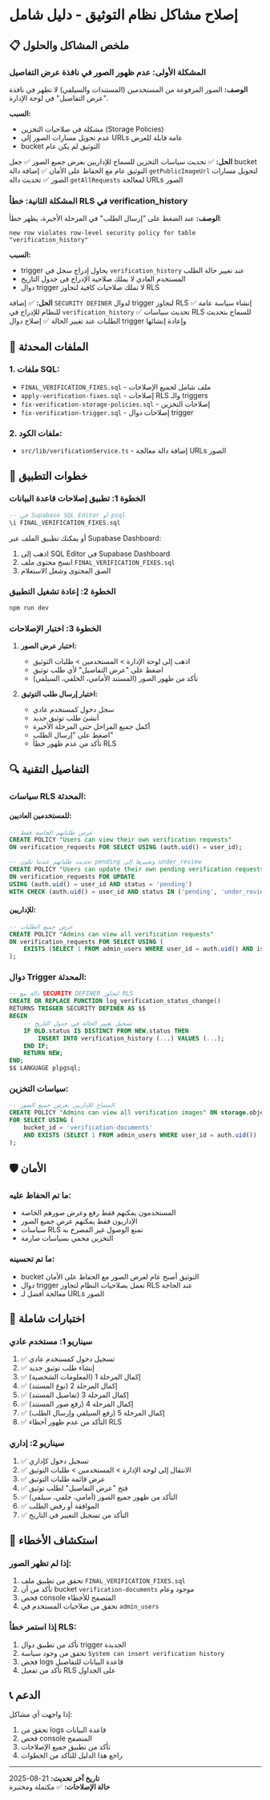 # إصلاح مشاكل نظام التوثيق - دليل شامل

## 📋 ملخص المشاكل والحلول

### المشكلة الأولى: عدم ظهور الصور في نافذة عرض التفاصيل
**الوصف:** الصور المرفوعة من المستخدمين (المستندات والسيلفي) لا تظهر في نافذة "عرض التفاصيل" في لوحة الإدارة.

**السبب:**
- مشكلة في صلاحيات التخزين (Storage Policies)
- عدم تحويل مسارات الصور إلى URLs عامة قابلة للعرض
- bucket التوثيق لم يكن عام

**الحل:**
✅ تحديث سياسات التخزين للسماح للإداريين بعرض جميع الصور
✅ جعل bucket التوثيق عام مع الحفاظ على الأمان
✅ إضافة دالة `getPublicImageUrl` لتحويل مسارات الصور
✅ تحديث دالة `getAllRequests` لمعالجة URLs الصور

### المشكلة الثانية: خطأ RLS في verification_history
**الوصف:** عند الضغط على "إرسال الطلب" في المرحلة الأخيرة، يظهر خطأ:
```
new row violates row-level security policy for table "verification_history"
```

**السبب:**
- trigger يحاول إدراج سجل في `verification_history` عند تغيير حالة الطلب
- المستخدم العادي لا يملك صلاحية الإدراج في جدول التاريخ
- دوال trigger لا تملك صلاحيات كافية لتجاوز RLS

**الحل:**
✅ إضافة `SECURITY DEFINER` لدوال trigger لتجاوز RLS
✅ إنشاء سياسة عامة للنظام للإدراج في `verification_history`
✅ تحديث سياسات RLS للسماح بتحديث الطلبات عند تغيير الحالة
✅ إصلاح دوال trigger وإعادة إنشائها

## 🔧 الملفات المحدثة

### 1. ملفات SQL:
- `FINAL_VERIFICATION_FIXES.sql` - ملف شامل لجميع الإصلاحات
- `apply-verification-fixes.sql` - إصلاحات RLS والـ triggers
- `fix-verification-storage-policies.sql` - إصلاحات التخزين
- `fix-verification-trigger.sql` - إصلاحات دوال trigger

### 2. ملفات الكود:
- `src/lib/verificationService.ts` - إضافة دالة معالجة URLs الصور

## 🚀 خطوات التطبيق

### الخطوة 1: تطبيق إصلاحات قاعدة البيانات
```sql
-- في Supabase SQL Editor أو psql
\i FINAL_VERIFICATION_FIXES.sql
```

أو يمكنك تطبيق الملف عبر Supabase Dashboard:
1. اذهب إلى SQL Editor في Supabase Dashboard
2. انسخ محتوى ملف `FINAL_VERIFICATION_FIXES.sql`
3. الصق المحتوى وشغل الاستعلام

### الخطوة 2: إعادة تشغيل التطبيق
```bash
npm run dev
```

### الخطوة 3: اختبار الإصلاحات
1. **اختبار عرض الصور:**
   - اذهب إلى لوحة الإدارة > المستخدمين > طلبات التوثيق
   - اضغط على "عرض التفاصيل" لأي طلب توثيق
   - تأكد من ظهور الصور (المستند الأمامي، الخلفي، السيلفي)

2. **اختبار إرسال طلب التوثيق:**
   - سجل دخول كمستخدم عادي
   - أنشئ طلب توثيق جديد
   - أكمل جميع المراحل حتى المرحلة الأخيرة
   - اضغط على "إرسال الطلب"
   - تأكد من عدم ظهور خطأ RLS

## 🔍 التفاصيل التقنية

### سياسات RLS المحدثة:

#### للمستخدمين العاديين:
```sql
-- عرض طلباتهم الخاصة فقط
CREATE POLICY "Users can view their own verification requests" 
ON verification_requests FOR SELECT USING (auth.uid() = user_id);

-- تحديث طلباتهم عندما تكون pending وتغييرها إلى under_review
CREATE POLICY "Users can update their own pending verification requests" 
ON verification_requests FOR UPDATE 
USING (auth.uid() = user_id AND status = 'pending') 
WITH CHECK (auth.uid() = user_id AND status IN ('pending', 'under_review'));
```

#### للإداريين:
```sql
-- عرض جميع الطلبات
CREATE POLICY "Admins can view all verification requests" 
ON verification_requests FOR SELECT USING (
    EXISTS (SELECT 1 FROM admin_users WHERE user_id = auth.uid() AND is_active = true)
);
```

### دوال Trigger المحدثة:
```sql
-- دالة مع SECURITY DEFINER لتجاوز RLS
CREATE OR REPLACE FUNCTION log_verification_status_change()
RETURNS TRIGGER SECURITY DEFINER AS $$
BEGIN
    -- تسجيل تغيير الحالة في جدول التاريخ
    IF OLD.status IS DISTINCT FROM NEW.status THEN
        INSERT INTO verification_history (...) VALUES (...);
    END IF;
    RETURN NEW;
END;
$$ LANGUAGE plpgsql;
```

### سياسات التخزين:
```sql
-- السماح للإداريين بعرض جميع الصور
CREATE POLICY "Admins can view all verification images" ON storage.objects
FOR SELECT USING (
    bucket_id = 'verification-documents' 
    AND EXISTS (SELECT 1 FROM admin_users WHERE user_id = auth.uid())
);
```

## 🛡️ الأمان

### ما تم الحفاظ عليه:
- المستخدمون يمكنهم فقط رفع وعرض صورهم الخاصة
- الإداريون فقط يمكنهم عرض جميع الصور
- سياسات RLS تمنع الوصول غير المصرح به
- التخزين محمي بسياسات صارمة

### ما تم تحسينه:
- bucket التوثيق أصبح عام لعرض الصور مع الحفاظ على الأمان
- دوال trigger تعمل بصلاحيات النظام لتجاوز RLS عند الحاجة
- معالجة أفضل لـ URLs الصور

## 🧪 اختبارات شاملة

### سيناريو 1: مستخدم عادي
1. ✅ تسجيل دخول كمستخدم عادي
2. ✅ إنشاء طلب توثيق جديد
3. ✅ إكمال المرحلة 1 (المعلومات الشخصية)
4. ✅ إكمال المرحلة 2 (نوع المستند)
5. ✅ إكمال المرحلة 3 (تفاصيل المستند)
6. ✅ إكمال المرحلة 4 (رفع صور المستند)
7. ✅ إكمال المرحلة 5 (رفع السيلفي وإرسال الطلب)
8. ✅ التأكد من عدم ظهور أخطاء RLS

### سيناريو 2: إداري
1. ✅ تسجيل دخول كإداري
2. ✅ الانتقال إلى لوحة الإدارة > المستخدمين > طلبات التوثيق
3. ✅ عرض قائمة طلبات التوثيق
4. ✅ فتح "عرض التفاصيل" لطلب توثيق
5. ✅ التأكد من ظهور جميع الصور (أمامي، خلفي، سيلفي)
6. ✅ الموافقة أو رفض الطلب
7. ✅ التأكد من تسجيل التغيير في التاريخ

## 🔧 استكشاف الأخطاء

### إذا لم تظهر الصور:
1. تحقق من تطبيق ملف `FINAL_VERIFICATION_FIXES.sql`
2. تأكد من أن bucket `verification-documents` موجود وعام
3. فحص console المتصفح للأخطاء
4. تحقق من صلاحيات المستخدم في `admin_users`

### إذا استمر خطأ RLS:
1. تأكد من تطبيق دوال trigger الجديدة
2. تحقق من وجود سياسة `System can insert verification history`
3. فحص logs قاعدة البيانات للتفاصيل
4. تأكد من تفعيل RLS على الجداول

## 📞 الدعم

إذا واجهت أي مشاكل:
1. تحقق من logs قاعدة البيانات
2. فحص console المتصفح
3. تأكد من تطبيق جميع الإصلاحات
4. راجع هذا الدليل للتأكد من الخطوات

---

**تاريخ آخر تحديث:** 21-08-2025  
**حالة الإصلاحات:** ✅ مكتملة ومختبرة
